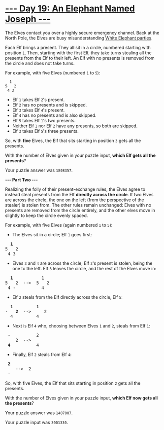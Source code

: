 # [--- Day 19: An Elephant Named Joseph ---](http://adventofcode.com/2016/day/19)

The Elves contact you over a highly secure emergency channel. Back at the North Pole, the Elves are busy misunderstanding [White Elephant parties](https://en.wikipedia.org/wiki/White_elephant_gift_exchange).

Each Elf brings a present. They all sit in a circle, numbered starting with position ``1``. Then, starting with the first Elf, they take turns stealing all the presents from the Elf to their left. An Elf with no presents is removed from the circle and does not take turns.

For example, with five Elves (numbered ``1`` to ``5``):
```
  1
5   2
 4 3
```
- Elf ``1`` takes Elf ``2``'s present.
- Elf ``2`` has no presents and is skipped.
- Elf ``3`` takes Elf ``4``'s present.
- Elf ``4`` has no presents and is also skipped.
- Elf ``5`` takes Elf ``1``'s two presents.
- Neither Elf ``1`` nor Elf ``2`` have any presents, so both are skipped.
- Elf ``3`` takes Elf ``5``'s three presents.  

So, with **five** Elves, the Elf that sits starting in position ``3`` gets all the presents.

With the number of Elves given in your puzzle input, **which Elf gets all the presents**?

Your puzzle answer was ``1808357``.

**--- Part Two ---**

Realizing the folly of their present-exchange rules, the Elves agree to instead steal presents from the Elf **directly across the circle**. If two Elves are across the circle, the one on the left (from the perspective of the stealer) is stolen from. The other rules remain unchanged: Elves with no presents are removed from the circle entirely, and the other elves move in slightly to keep the circle evenly spaced.

For example, with five Elves (again numbered ``1`` to ``5``):

- The Elves sit in a circle; Elf ``1`` goes first:
<pre>
  <b>1</b>
5   2
 4 3
</pre>
- Elves ``3`` and ``4`` are across the circle; Elf ``3``'s present is stolen, being the one to the left. Elf ``3`` leaves the circle, and the rest of the Elves move in:
<pre>
  <b>1</b>           1
5   2  -->  5   2
 4 -          4
</pre>
- Elf ``2`` steals from the Elf directly across the circle, Elf ``5``:  
<pre>
  1         1 
-   <b>2</b>  -->     2
  4         4 
</pre>
- Next is Elf ``4`` who, choosing between Elves ``1`` and ``2``, steals from Elf ``1``:  
<pre>
 -          2  
    2  -->
 <b>4</b>          4
</pre>
- Finally, Elf ``2`` steals from Elf ``4``:  
<pre>
 <b>2</b>
    -->  2  
 -
</pre>

So, with five Elves, the Elf that sits starting in position ``2`` gets all the presents.

With the number of Elves given in your puzzle input, **which Elf now gets all the presents**?

Your puzzle answer was ``1407007``.

Your puzzle input was ``3001330``.
